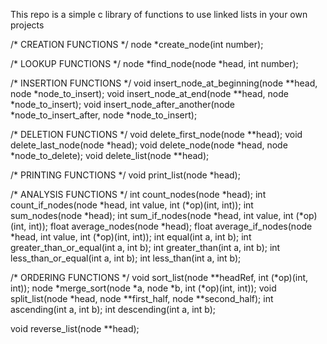 This repo is a simple c library of functions to use linked lists in your own projects

/* CREATION FUNCTIONS */
node *create_node(int number);

/* LOOKUP FUNCTIONS */
node *find_node(node *head, int number);

/* INSERTION FUNCTIONS */
void insert_node_at_beginning(node **head, node *node_to_insert);
void insert_node_at_end(node **head, node *node_to_insert);
void insert_node_after_another(node *node_to_insert_after, node *node_to_insert);

/* DELETION FUNCTIONS */
void delete_first_node(node **head);
void delete_last_node(node *head);
void delete_node(node *head, node *node_to_delete);
void delete_list(node **head);

/* PRINTING FUNCTIONS */
void print_list(node *head);

/* ANALYSIS FUNCTIONS */
int count_nodes(node *head);
int count_if_nodes(node *head, int value, int (*op)(int, int));
int sum_nodes(node *head);
int sum_if_nodes(node *head, int value, int (*op)(int, int));
float average_nodes(node *head);
float average_if_nodes(node *head, int value, int (*op)(int, int));
int equal(int a, int b);
int greater_than_or_equal(int a, int b);
int greater_than(int a, int b);
int less_than_or_equal(int a, int b);
int less_than(int a, int b);

/* ORDERING FUNCTIONS */
void sort_list(node **headRef, int (*op)(int, int));
node *merge_sort(node *a, node *b, int (*op)(int, int));
void split_list(node *head, node **first_half, node **second_half);
int ascending(int a, int b);
int descending(int a, int b);

void reverse_list(node **head);

